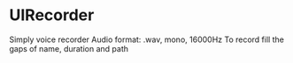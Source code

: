 # UIRecorder
Simply voice recorder
Audio format: .wav, mono, 16000Hz
To record fill the gaps of name, duration and path
